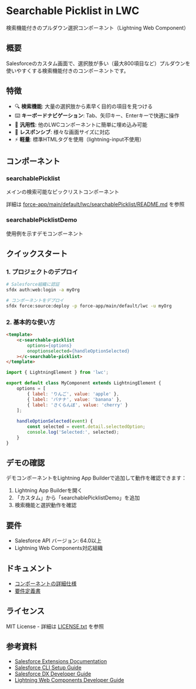 # Searchable Picklist in LWC

検索機能付きのプルダウン選択コンポーネント（Lightning Web Component）

## 概要

Salesforceのカスタム画面で、選択肢が多い（最大800項目など）プルダウンを使いやすくする検索機能付きのコンポーネントです。

## 特徴

- 🔍 **検索機能**: 大量の選択肢から素早く目的の項目を見つける
- ⌨️ **キーボードナビゲーション**: Tab、矢印キー、Enterキーで快適に操作
- 🔧 **汎用性**: 他のLWCコンポーネントに簡単に埋め込み可能
- 📱 **レスポンシブ**: 様々な画面サイズに対応
- ⚡ **軽量**: 標準HTMLタグを使用（lightning-input不使用）

## コンポーネント

### searchablePicklist
メインの検索可能なピックリストコンポーネント

詳細は [force-app/main/default/lwc/searchablePicklist/README.md](force-app/main/default/lwc/searchablePicklist/README.md) を参照

### searchablePicklistDemo
使用例を示すデモコンポーネント

## クイックスタート

### 1. プロジェクトのデプロイ

```bash
# Salesforce組織に認証
sfdx auth:web:login -a myOrg

# コンポーネントをデプロイ
sfdx force:source:deploy -p force-app/main/default/lwc -u myOrg
```

### 2. 基本的な使い方

```html
<template>
    <c-searchable-picklist
        options={options}
        onoptionselected={handleOptionSelected}
    ></c-searchable-picklist>
</template>
```

```javascript
import { LightningElement } from 'lwc';

export default class MyComponent extends LightningElement {
    options = [
        { label: 'りんご', value: 'apple' },
        { label: 'バナナ', value: 'banana' },
        { label: 'さくらんぼ', value: 'cherry' }
    ];
    
    handleOptionSelected(event) {
        const selected = event.detail.selectedOption;
        console.log('Selected:', selected);
    }
}
```

## デモの確認

デモコンポーネントをLightning App Builderで追加して動作を確認できます：

1. Lightning App Builderを開く
2. 「カスタム」から「searchablePicklistDemo」を追加
3. 検索機能と選択動作を確認

## 要件

- Salesforce API バージョン: 64.0以上
- Lightning Web Components対応組織

## ドキュメント

- [コンポーネントの詳細仕様](force-app/main/default/lwc/searchablePicklist/README.md)
- [要件定義書](requirements_definition/base_requirements.md)

## ライセンス

MIT License - 詳細は [LICENSE.txt](LICENSE.txt) を参照

## 参考資料

- [Salesforce Extensions Documentation](https://developer.salesforce.com/tools/vscode/)
- [Salesforce CLI Setup Guide](https://developer.salesforce.com/docs/atlas.en-us.sfdx_setup.meta/sfdx_setup/sfdx_setup_intro.htm)
- [Salesforce DX Developer Guide](https://developer.salesforce.com/docs/atlas.en-us.sfdx_dev.meta/sfdx_dev/sfdx_dev_intro.htm)
- [Lightning Web Components Developer Guide](https://developer.salesforce.com/docs/component-library/documentation/en/lwc)
